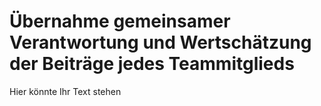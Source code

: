 # Übernahme gemeinsamer Verantwortung und Wertschätzung der Beiträge jedes Teammitglieds

Hier könnte Ihr Text stehen